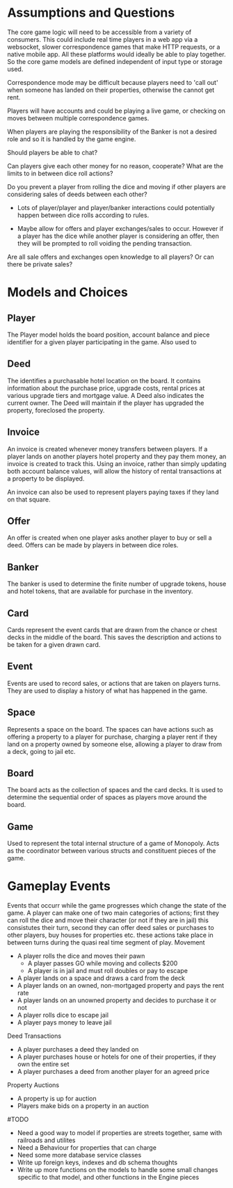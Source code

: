 # Assumptions and Questions
The core game logic will need to be accessible from a variety of consumers. This could include real time players in a web app via a websocket, slower correspondence games that make HTTP requests, or a native mobile app. All these platforms would ideally be able to play together. So the core game models are defined independent of input type or storage used.

Correspondence mode may be difficult because players need to 'call out' when someone has landed on their properties, otherwise the cannot get rent.

Players will have accounts and could be playing a live game, or checking on moves between multiple correspondence games.

When players are playing the responsibility of the Banker is not a desired role and so it is handled by the game engine.

Should players be able to chat?

Can players give each other money for no reason, cooperate? What are the limits to in between dice roll actions?

Do you prevent a player from rolling the dice and moving if other players are considering sales of deeds between each other?
  - Lots of player/player and player/banker interactions could potentially happen between dice rolls according to rules.

  - Maybe allow for offers and player exchanges/sales to occur. However if a player has the dice while another player is considering an offer, then they will be prompted to roll voiding the pending transaction.

Are all sale offers and exchanges open knowledge to all players? Or can there be private sales?

# Models and Choices
## Player
The Player model holds the board position, account balance and piece identifier for a given player participating in the game. Also used to 

## Deed
The identifies a purchasable hotel location on the board. It contains information about the purchase price, upgrade costs, rental prices at various upgrade tiers and mortgage value. A Deed also indicates the current owner. The Deed will maintain if the player has upgraded the property, foreclosed the property.

## Invoice
An invoice is created whenever money transfers between players. If a player lands on another players hotel property and they pay them money, an invoice is created to track this. Using an invoice, rather than simply updating both account balance values, will allow the history of rental transactions at a property to be displayed.

An invoice can also be used to represent players paying taxes if they land on that square.

## Offer
An offer is created when one player asks another player to buy or sell a deed. Offers can be made by players in between dice roles.

## Banker
The banker is used to determine the finite number of upgrade tokens, house and hotel tokens, that are available for purchase in the inventory.

## Card
Cards represent the event cards that are drawn from the chance or chest decks in the middle of the board. This saves the description and actions to be taken for a given drawn card.

## Event
Events are used to record sales, or actions that are taken on players turns. They are used to display a history of what has happened in the game.

## Space 
Represents a space on the board. The spaces can have actions such as offering a property to a player for purchase, charging a player rent if they land on a property owned by someone else, allowing a player to draw from a deck, going to jail etc.

## Board
The board acts as the collection of spaces and the card decks. It is used to determine the sequential order of spaces as players move around the board.

## Game
Used to represent the total internal structure of a game of Monopoly. Acts as the coordinator between various structs and constituent pieces of the game.

# Gameplay Events
Events that occurr while the game progresses which change the state of the game. A player can make one of two main categories of actions; first they can roll the dice and move their character (or not if they are in jail) this consistutes their turn, second they can offer deed sales or purchases to other players, buy houses for properties etc. these actions take place in between turns during the quasi real time segment of play.
Movement
- A player rolls the dice and moves their pawn
  - A player passes GO while moving and collects $200
  - A player is in jail and must roll doubles or pay to escape
- A player lands on a space and draws a card from the deck
- A player lands on an owned, non-mortgaged property and pays the rent rate
- A player lands on an unowned property and decides to purchase it or not
- A player rolls dice to escape jail
- A player pays money to leave jail

Deed Transactions
- A player purchases a deed they landed on
- A player purchases house or hotels for one of their properties, if they own the entire set
- A player purchases a deed from another player for an agreed price

Property Auctions
- A property is up for auction
- Players make bids on a property in an auction

#TODO
- Need a good way to model if properties are streets together, same with railroads and utilites
- Need a Behaviour for properties that can charge
- Need some more database service classes
- Write up foreign keys, indexes and db schema thoughts
- Write up more functions on the models to handle some small changes specific to that model, and other functions in the Engine pieces
